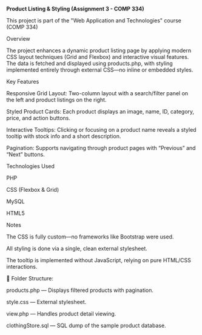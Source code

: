 **Product Listing & Styling (Assignment 3 - COMP 334)**

This project is part of the "Web Application and Technologies" course (COMP 334)

Overview

The project enhances a dynamic product listing page by applying modern CSS layout techniques (Grid and Flexbox) and interactive visual features. The data is fetched and displayed using products.php, with styling implemented entirely through external CSS—no inline or embedded styles.

Key Features

Responsive Grid Layout: Two-column layout with a search/filter panel on the left and product listings on the right.

Styled Product Cards: Each product displays an image, name, ID, category, price, and action buttons.

Interactive Tooltips: Clicking or focusing on a product name reveals a styled tooltip with stock info and a short description.

Pagination: Supports navigating through product pages with “Previous” and “Next” buttons.

Technologies Used

PHP

CSS (Flexbox & Grid)

MySQL

HTML5

Notes

The CSS is fully custom—no frameworks like Bootstrap were used.

All styling is done via a single, clean external stylesheet.

The tooltip is implemented without JavaScript, relying on pure HTML/CSS interactions.

📁 Folder Structure:

products.php — Displays filtered products with pagination.

style.css — External stylesheet.

view.php — Handles product detail viewing.

clothingStore.sql — SQL dump of the sample product database.

